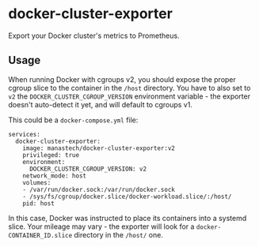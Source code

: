# docker-cluster-exporter

Export your Docker cluster's metrics to Prometheus.

## Usage

When running Docker with cgroups v2, you should expose the proper cgroup slice
to the container in the `/host` directory. You have to also set to `v2` the
`DOCKER_CLUSTER_CGROUP_VERSION` environment variable - the exporter doesn't
auto-detect it yet, and will default to cgroups v1.

This could be a `docker-compose.yml` file:

```
services:
  docker-cluster-exporter:
    image: manastech/docker-cluster-exporter:v2
    privileged: true
    environment:
      DOCKER_CLUSTER_CGROUP_VERSION: v2
    network_mode: host
    volumes:
    - /var/run/docker.sock:/var/run/docker.sock
    - /sys/fs/cgroup/docker.slice/docker-workload.slice/:/host/
    pid: host
```

In this case, Docker was instructed to place its containers into a systemd
slice. Your mileage may vary - the exporter will look for a
`docker-CONTAINER_ID.slice` directory in the `/host/` one.
